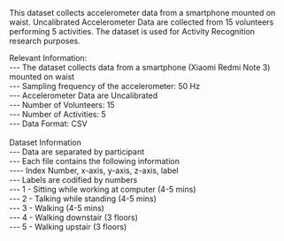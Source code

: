 This dataset collects accelerometer data from a smartphone mounted on waist. Uncalibrated Accelerometer Data are collected from 15 volunteers performing 5 activities. The dataset is used for Activity Recognition research purposes. <br>

Relevant Information:<br>
  --- The dataset collects data from a smartphone (Xiaomi Redmi Note 3) mounted on waist<br>
  --- Sampling frequency of the accelerometer: 50 Hz<br>
  --- Accelerometer Data are Uncalibrated<br>
  --- Number of Volunteers: 15<br>
  --- Number of Activities: 5<br>
  --- Data Format: CSV<br>
<br>
Dataset Information<br>
  --- Data are separated by participant<br>
  --- Each file contains the following information<br>
				---- Index Number, x-axis, y-axis, z-axis, label <br>
  --- Labels are codified by numbers<br>
     --- 1 - Sitting while working at computer (4-5 mins)<br>
     --- 2 - Talking while standing (4-5 mins)<br>
     --- 3 - Walking (4-5 mins)<br>
     --- 4 - Walking downstair (3 floors)<br>
     --- 5 - Walking upstair (3 floors)<br>
